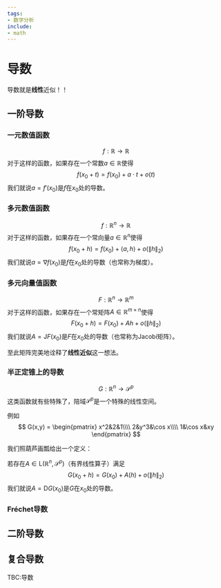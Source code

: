 ```yaml
---
tags:
- 数学分析
include:
- math
---
```


# 导数
导数就是**线性**近似！！

## 一阶导数
### 一元数值函数
$$
f: \mathbb{R} \to \mathbb{R}
$$
对于这样的函数，如果存在一个常数$a\in \mathbb{R}$使得
$$
f(x_0+t) = f(x_0)+a \cdot t+o(t)
$$
我们就说$a=f'(x_0)$是$f$在$x_0$处的导数。

### 多元数值函数
$$
f: \mathbb{R}^n \to \mathbb{R}
$$
对于这样的函数，如果存在一个常向量$a\in \mathbb{R}^n$使得
$$
f(x_0+h) = f(x_0)+ \langle a,h \rangle +o(\lVert h \rVert_2)
$$
我们就说$a=\nabla f(x_0)$是$f$在$x_0$处的导数（也常称为梯度）。

### 多元向量值函数
$$
F: \mathbb{R}^n \to \mathbb{R}^m
$$
对于这样的函数，如果存在一个常矩阵$A\in \mathbb{R}^{m\times n}$使得
$$
F(x_0+h) = F(x_0)+ Ah +o(\lVert h \rVert_2)
$$
我们就说$A=\mathrm{J} F(x_0)$是$F$在$x_0$处的导数（也常称为Jacobi矩阵）。

至此矩阵完美地诠释了**线性近似**这一想法。
### 半正定锥上的导数
$$
G: \mathbb{R}^n \to \mathcal{S}^p
$$
这类函数就有些特殊了，陪域$\mathcal{S}^p$是一个特殊的线性空间。

例如
$$
G(x,y) = \begin{pmatrix}
x^2&2&1\\\\
2&y^3&\cos x\\\\
1&\cos x&xy
\end{pmatrix}
$$

我们照葫芦画瓢给出一个定义：

若存在$A\in \mathrm{L}(\mathbb{R}^n, \mathcal{S}^p)$（有界线性算子）满足
$$
G(x_0+h)=G(x_0)+A(h)+o(\lVert h \rVert_2)
$$
我们就说$A=\mathrm{D}G(x_0)$是$G$在$x_0$处的导数。

### Fréchet导数


## 二阶导数

## 复合导数


TBC:导数